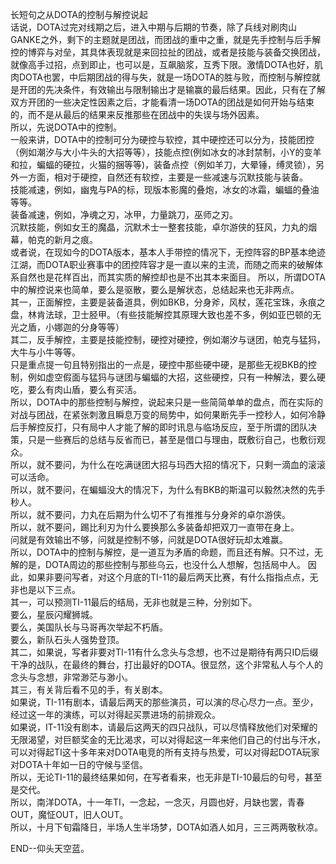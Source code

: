 长短句之从DOTA的控制与解控说起  
话说，DOTA过完对线期之后，进入中期与后期的节奏，除了兵线对刷肉山GANKE之外，剩下的主题就是团战，而团战的重中之重，就是先手控制与后手解控的博弈与对垒，其具体表现就是来回拉扯的团战，或者是技能与装备交换团战，就像高手过招，点到即止，也可以是，互飙脑浆，互秀下限。激情DOTA也好，肌肉DOTA也罢，中后期团战的得与失，就是一场DOTA的胜与败，而控制与解控就是开团的先决条件，有效输出与限制输出才是输赢的最后结果。因此，只有在了解双方开团的一些决定性因素之后，才能看清一场DOTA的团战是如何开始与结束的，而不是从最后的结果来反推那些在团战中的失误与场外因素。  
所以，先说DOTA中的控制。  
一般来讲，DOTA中的控制可分为硬控与软控，其中硬控还可以分为，技能团控（例如潮汐与大小牛头的大招等等），技能点控(例如冰女的冰封禁制，小Y的变羊和拉，蝙蝠的硬拉，火猫的捆等等)，装备点控（例如羊刀，大晕锤，缚灵锁），另外一方面，相对于硬控，自然还有软控，主要是一些减速与沉默技能与装备。  
技能减速，例如，幽鬼与PA的标，现版本影魔的叠炮，冰女的冰霜，蝙蝠的叠油等等。  
装备减速，例如，净魂之刃，冰甲，力量跳刀，巫师之刃。  
沉默技能，例如女王的魔晶，沉默术士一整套技能，卓尔游侠的狂风，力丸的烟幕，帕克的新月之痕。  
或者说，在现如今的DOTA版本，基本人手带控的情况下，无控阵容的BP基本绝迹江湖，而DOTA职业赛事中的团控阵容才是一直以来的主流，而随之而来的破解体系自然也是花样百出，而其实质的解控却也是不出其本来面目。
所以，所谓DOTA中的解控说来也简单，要么是驱散，要么是解状态，总结起来也无非两点。  
其一，正面解控，主要是装备道具，例如BKB，分身斧，风杖，莲花宝珠，永痕之盘，林肯法球，卫士胫甲。（有些技能解控其原理大致也差不多，例如亚巴顿的无光之盾，小娜迦的分身等等）  
其二，反手解控，主要是技能控制，硬控对硬控，例如潮汐与谜团，帕克与猛犸，大牛与小牛等等。  
只是重点提一句且特别指出的一点是，硬控中那些硬中硬，是那些无视BKB的控制，例如虚空假面与猛犸与谜团与蝙蝠的大招，这些硬控，只有一种解法，要么硬吃，要么有肉山盾，要么有买活。  
所以，DOTA中的那些控制与解控，说起来只是一些简简单单的盘点，而在实际的对战与团战，在紧张刺激且瞬息万变的局势中，如何果断先手一控秒人，如何冷静后手解控反打，只有局中人才能了解的即时讯息与临场反应，至于所谓的团队决策，只是一些赛后的总结与反省而已，甚至是借口与理由，既敷衍自己，也敷衍观众。  
所以，就不要问，为什么在吃满谜团大招与玛西大招的情况下，只剩一滴血的滚滚可以活命。  
所以，就不要问，在蝙蝠没大的情况下，为什么有BKB的斯温可以毅然决然的先手秒人。  
所以，就不要问，力丸在后期为什么切不了有推推与分身斧的卓尔游侠。  
所以，就不要问，踢比利刃为什么要换那么多装备却把双刀一直带在身上。  
问就是有效输出不够，问就是控制不够，问就是DOTA很好玩却太难赢。  
所以，DOTA中的控制与解控，是一道互为矛盾的命题，而且还有解。只不过，无解的是，DOTA周边的那些控制与那些乌云，也没什么人想解，包括局中人。
因此，如果非要问写者，对这个月底的TI-11的最后两天比赛，有什么指指点点，无非也是以下三点。  
其一，可以预测TI-11最后的结局，无非也就是三种，分别如下。  
要么，星辰闪耀狮城。  
要么，美国队长与马哥再次举起不朽盾。  
要么，新队石头人强势登顶。  
其二，如果说，写者非要对TI-11有什么念头与念想，也不过是期待有两只ID后缀干净的战队，在最终的舞台，打出最好的DOTA。很显然，这个非常私人与个人的念头与念想，非常渺茫与渺小。  
其三，有关背后看不见的手，有关剧本。  
如果说，TI-11有剧本，请最后两天的那些演员，可以演的尽心尽力一点。至少，经过这一年的演练，可以对得起买票进场的前排观众。  
如果说，IT-11没有剧本，请最后这两天的四只战队，可以尽情释放他们对荣耀的无限渴望，对巨额奖金的无比渴求，可以对得起这一年来他们自己的付出与汗水，可以对得起TI这十多年来对DOTA电竞的所有支持与热爱，可以对得起DOTA玩家对DOTA十年如一日的守候与坚信。  
所以，无论TI-11的最终结果如何，在写者看来，也无非是TI-10最后的句号，甚至是交代。  
所以，南洋DOTA，十一年TI，一念起，一念灭，月圆也好，月缺也罢，青春OUT，魔怔OUT，旧人OUT。  
所以，十月下旬霜降日，半场人生半场梦，DOTA如酒人如月，三三两两敬秋凉。  

END--仰头天空蓝。